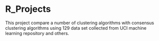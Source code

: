 # R_Projects
This project compare a number of clustering algorithms with consensus clustering algorithms using 129 data set collected 
from UCI machine learning repository and others.
